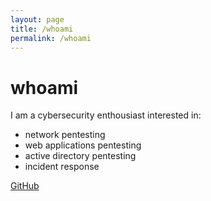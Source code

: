 ```yaml
---
layout: page
title: /whoami
permalink: /whoami
---
```


# whoami


I am a cybersecurity enthousiast interested in:
- network pentesting
- web applications pentesting
- active directory pentesting
- incident response

<a href="https://github.com/plotkine">GitHub</a>
